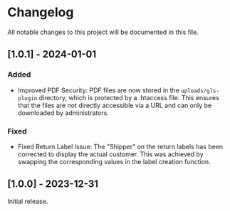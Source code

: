 # Changelog

All notable changes to this project will be documented in this file.

## [1.0.1] - 2024-01-01

### Added

- Improved PDF Security: PDF files are now stored in the `uploads/gls-plugin` directory, which is protected by a .htaccess file. This ensures that the files are not directly accessible via a URL and can only be downloaded by administrators.

### Fixed

- Fixed Return Label Issue: The "Shipper" on the return labels has been corrected to display the actual customer. This was achieved by swapping the corresponding values in the label creation function.

## [1.0.0] - 2023-12-31

Initial release.
